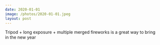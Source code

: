 ```yaml
---
date: 2020-01-01
image: /photos/2020-01-01.jpeg
layout: post
---
```


Tripod + long exposure + multiple merged fireworks is a great way to bring in the new year
